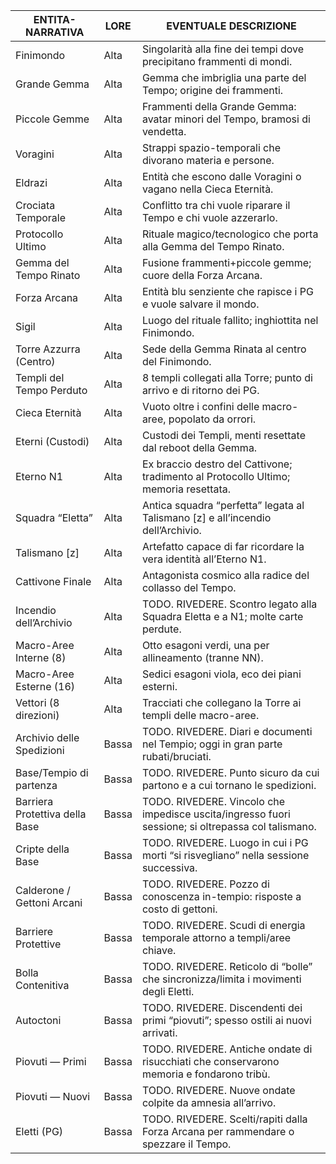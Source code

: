 | ENTITA-NARRATIVA               | LORE  | EVENTUALE DESCRIZIONE                                                                              |
|--------------------------------|-------|----------------------------------------------------------------------------------------------------|
| Finimondo                      | Alta  | Singolarità alla fine dei tempi dove precipitano frammenti di mondi.                               |
| Grande Gemma                   | Alta  | Gemma che imbriglia una parte del Tempo; origine dei frammenti.                                    |
| Piccole Gemme                  | Alta  | Frammenti della Grande Gemma: avatar minori del Tempo, bramosi di vendetta.                        |
| Voragini                       | Alta  | Strappi spazio-temporali che divorano materia e persone.                                           |
| Eldrazi                        | Alta  | Entità che escono dalle Voragini o vagano nella Cieca Eternità.                                    |
| Crociata Temporale             | Alta  | Conflitto tra chi vuole riparare il Tempo e chi vuole azzerarlo.                                   |
| Protocollo Ultimo              | Alta  | Rituale magico/tecnologico che porta alla Gemma del Tempo Rinato.                                  |
| Gemma del Tempo Rinato         | Alta  | Fusione frammenti+piccole gemme; cuore della Forza Arcana.                                         |
| Forza Arcana                   | Alta  | Entità blu senziente che rapisce i PG e vuole salvare il mondo.                                    |
| Sigil                          | Alta  | Luogo del rituale fallito; inghiottita nel Finimondo.                                              |
| Torre Azzurra (Centro)         | Alta  | Sede della Gemma Rinata al centro del Finimondo.                                                   |
| Templi del Tempo Perduto       | Alta  | 8 templi collegati alla Torre; punto di arrivo e di ritorno dei PG.                                |
| Cieca Eternità                 | Alta  | Vuoto oltre i confini delle macro-aree, popolato da orrori.                                        |
| Eterni (Custodi)               | Alta  | Custodi dei Templi, menti resettate dal reboot della Gemma.                                        |
| Eterno N1                      | Alta  | Ex braccio destro del Cattivone; tradimento al Protocollo Ultimo; memoria resettata.               |
| Squadra “Eletta”               | Alta  | Antica squadra “perfetta” legata al Talismano \[z] e all’incendio dell’Archivio.                   |
| Talismano \[z]                 | Alta  | Artefatto capace di far ricordare la vera identità all’Eterno N1.                                  |
| Cattivone Finale               | Alta  | Antagonista cosmico alla radice del collasso del Tempo.                                            |
| Incendio dell’Archivio         | Alta  | TODO. RIVEDERE. Scontro legato alla Squadra Eletta e a N1; molte carte perdute.                    |
| Macro-Aree Interne (8)         | Alta  | Otto esagoni verdi, una per allineamento (tranne NN).                                              |
| Macro-Aree Esterne (16)        | Alta  | Sedici esagoni viola, eco dei piani esterni.                                                       |
| Vettori (8 direzioni)          | Alta  | Tracciati che collegano la Torre ai templi delle macro-aree.                                       |
| Archivio delle Spedizioni      | Bassa | TODO. RIVEDERE. Diari e documenti nel Tempio; oggi in gran parte rubati/bruciati.                  |
| Base/Tempio di partenza        | Bassa | TODO. RIVEDERE. Punto sicuro da cui partono e a cui tornano le spedizioni.                         |
| Barriera Protettiva della Base | Bassa | TODO. RIVEDERE. Vincolo che impedisce uscita/ingresso fuori sessione; si oltrepassa col talismano. |
| Cripte della Base              | Bassa | TODO. RIVEDERE. Luogo in cui i PG morti “si risvegliano” nella sessione successiva.                |
| Calderone / Gettoni Arcani     | Bassa | TODO. RIVEDERE. Pozzo di conoscenza in-tempio: risposte a costo di gettoni.                        |
| Barriere Protettive            | Bassa | TODO. RIVEDERE. Scudi di energia temporale attorno a templi/aree chiave.                           |
| Bolla Contenitiva              | Bassa | TODO. RIVEDERE. Reticolo di “bolle” che sincronizza/limita i movimenti degli Eletti.               |
| Autoctoni                      | Bassa | TODO. RIVEDERE. Discendenti dei primi “piovuti”; spesso ostili ai nuovi arrivati.                  |
| Piovuti — Primi                | Bassa | TODO. RIVEDERE. Antiche ondate di risucchiati che conservarono memoria e fondarono tribù.          |
| Piovuti — Nuovi                | Bassa | TODO. RIVEDERE. Nuove ondate colpite da amnesia all’arrivo.                                        |
| Eletti (PG)                    | Bassa | TODO. RIVEDERE. Scelti/rapiti dalla Forza Arcana per rammendare o spezzare il Tempo.               |


